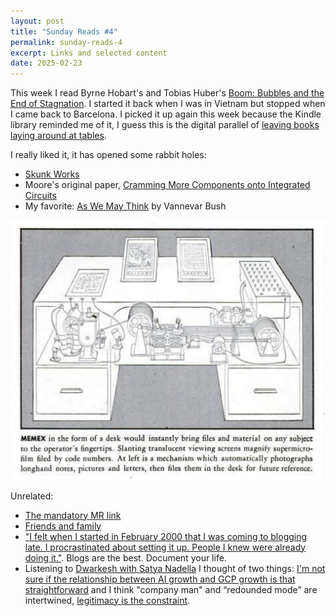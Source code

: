 ```yaml
---
layout: post
title: "Sunday Reads #4"
permalink: sunday-reads-4
excerpt: Links and selected content
date: 2025-02-23
---
```


This week I read Byrne Hobart's and Tobias Huber's [Boom: Bubbles and the End of Stagnation](https://press.stripe.com/boom). I started it back when I was in Vietnam but stopped when I came back to Barcelona. I picked it up again this week because the Kindle library reminded me of it, I guess this is the digital parallel of [leaving books laying around at tables](https://youtu.be/zkh3BHP6KJ0?si=sB4K9OBP4o6FggSA&t=406).

I really liked it, it has opened some rabbit holes:
- [Skunk Works](https://www.freaktakes.com/p/managing-lockheeds-skunk-works)
- Moore's original paper, [Cramming More Components onto Integrated Circuits](https://www.cs.utexas.edu/~fussell/courses/cs352h/papers/moore.pdf)
- My favorite: [As We May Think](https://www.theatlantic.com/magazine/archive/1945/07/as-we-may-think/303881/) by Vannevar Bush

![the desktop](../images/2025-02-23-as-we-may-think.png)


Unrelated:
- [The mandatory MR link](https://marginalrevolution.com/marginalrevolution/2025/02/why-i-think-ai-take-off-is-relatively-slow.html)
- [Friends and family](https://x.com/hamptonism/status/1893123022107627617)
- ["I felt when I started in February 2000 that I was coming to blogging late. I procrastinated about setting it up. People I knew were already doing it."](https://interconnected.org/home/2025/02/19/reflections). Blogs are the best. Document your life. 
- Listening to [Dwarkesh with Satya Nadella](https://open.spotify.com/episode/2Ru9vFJOuYKSHnxABBgAm3?si=b7aa79be0584439f) I thought of two things: [I'm not sure if the relationship between AI growth and GCP growth is that straightforward](https://youtu.be/EM8200Vl7R4?si=dLloJYGRTrEAI3m5&t=433 ) and I think "company man" and “redounded mode” are intertwined, [legitimacy is the constraint](https://vitalik.eth.limo/general/2021/03/23/legitimacy.html).